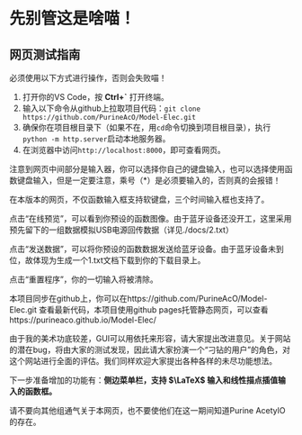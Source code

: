# 先别管这是啥喵！

## 网页测试指南
必须使用以下方式进行操作，否则会失败喵！
1. 打开你的VS Code，按 **Ctrl+`** 打开终端。
2. 输入以下命令从github上拉取项目代码：`git clone https://github.com/PurineAcO/Model-Elec.git`
3. 确保你在项目根目录下（如果不在，用`cd`命令切换到项目根目录），执行`python -m http.server`启动本地服务器。
4. 在浏览器中访问`http://localhost:8000`，即可查看网页。

注意到网页中间部分是输入器，你可以选择你自己的键盘输入，也可以选择使用函数键盘输入，但是一定要注意，乘号（*）是必须要输入的，否则真的会报错！

在本版本的网页，不仅函数输入框支持软键盘，三个时间输入框也支持了。

点击“在线预览”，可以看到你预设的函数图像。由于蓝牙设备还没开工，这里采用预先留下的一组数据模拟USB电源回传数据（详见./docs/2.txt）

点击“发送数据”，可以将你预设的函数数据发送给蓝牙设备。由于蓝牙设备未到位，故体现为生成一个1.txt文档下载到你的下载目录上。

点击“重置程序”，你的一切输入将被清除。

本项目同步在github上，你可以在https://github.com/PurineAcO/Model-Elec.git 查看最新代码，本项目使用github pages托管静态网页，可以查看https://purineaco.github.io/Model-Elec/

由于我的美术功底较差，GUI可以用依托来形容，请大家提出改进意见。关于网站的潜在bug，将由大家的测试发现，因此请大家扮演一个“刁钻的用户”的角色，对这个网站进行全面的评估。我们同样欢迎大家提出各种各样的未尽功能想法。

下一步准备增加的功能有：**侧边菜单栏，支持 $\LaTeX$ 输入和线性描点插值输入的函数框。**

请不要向其他组通气关于本网页，也不要使他们在这一期间知道Purine AcetylO的存在。